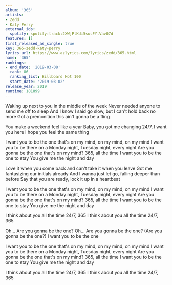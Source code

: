 ```yaml
---
album: '365'
artists:
- Zedd
- Katy Perry
external_ids:
  spotify: spotify:track:2XWjPtKdi5sucFYtVav07d
features: []
first_released_as_single: true
key: 365-zedd-katy-perry
lyrics_url: https://www.azlyrics.com/lyrics/zedd/365.html
name: '365'
rankings:
- end_date: '2019-03-08'
  rank: 86
  ranking_list: Billboard Hot 100
  start_date: '2019-03-02'
release_year: 2019
runtime: 181899
---
```

Waking up next to you in the middle of the week
Never needed anyone to send me off to sleep
And I know I said go slow, but I can't hold back no more
Got a premonition this ain't gonna be a fling

You make a weekend feel like a year
Baby, you got me changing
24/7, I want you here
I hope you feel the same thing

I want you to be the one that's on my mind, on my mind, on my mind
I want you to be there on a Monday night, Tuesday night, every night
Are you gonna be the one that's on my mind? 365, all the time
I want you to be the one to stay
You give me the night and day

Love it when you come back and can't take it when you leave
Got me fantasizing our initials already
And I wanna just let go, falling deeper than before
Say that you are ready, lock it up in a heartbeat

I want you to be the one that's on my mind, on my mind, on my mind
I want you to be there on a Monday night, Tuesday night, every night
Are you gonna be the one that's on my mind? 365, all the time
I want you to be the one to stay
You give me the night and day

I think about you all the time
24/7, 365
I think about you all the time
24/7, 365

Oh...
Are you gonna be the one?
Oh...
Are you gonna be the one? (Are you gonna be the one?)
I want you to be the one

I want you to be the one that's on my mind, on my mind, on my mind
I want you to be there on a Monday night, Tuesday night, every night
Are you gonna be the one that's on my mind? 365, all the time
I want you to be the one to stay
You give me the night and day

I think about you all the time
24/7, 365
I think about you all the time
24/7, 365

